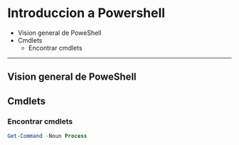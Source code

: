 # Introduccion a Powershell
- Vision general de PoweShell
- Cmdlets
  - Encontrar cmdlets

---------------

## Vision general de PoweShell

## Cmdlets
### Encontrar cmdlets
```Powershell
Get-Command -Noun Process
```

